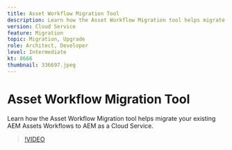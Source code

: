 ```yaml
---
title: Asset Workflow Migration Tool
description: Learn how the Asset Workflow Migration tool helps migrate your existing AEM Assets Workflows to AEM as a Cloud Service.
version: Cloud Service
feature: Migration
topic: Migration, Upgrade
role: Architect, Developer
level: Intermediate
kt: 8666
thumbnail: 336697.jpeg
---
```


# Asset Workflow Migration Tool

Learn how the Asset Workflow Migration tool helps migrate your existing AEM Assets Workflows to AEM as a Cloud Service.

>[!VIDEO](https://video.tv.adobe.com/v/336697/?quality=12&learn=on)
